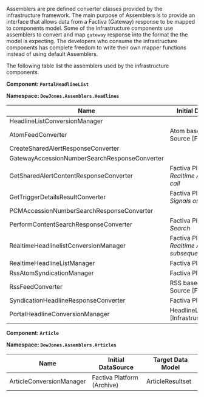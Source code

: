 ﻿Assemblers are pre defined converter classes provided by the infrastructure framework.
The main purpose of Assemblers is to provide an interface that allows data from a Factiva (Gateway) response to be mapped to components model.
Some of the infrastructure components use assemblers to convert and map `gateway` response into the format the the model is expecting.
The developers who consume the infrastructure components has complete freedom to write their own mapper functions instead of using default Assemblers.

The following table list the assemblers used by the infrastructure components. 

**Component: `PortalHeadlineList`**

**Namespace: `DowJones.Assemblers.Headlines`**

Name												| Initial DataSource									| Target Data Model											
----------------------------------------------------|-------------------------------------------------------|----------------------------------------------
HeadlineListConversionManager						|														|  		
AtomFeedConverter									| Atom based Data Source [File, URI]					| HeadlineListDataResult
CreateSharedAlertResponseConverter					|  														| HeadlineListDataResult
GatewayAccessionNumberSearchResponseConverter		|  														| HeadlineListDataResult						
GetSharedAlertContentResponseConverter				| Factiva Platform: *Realtime Alerts initial call*		| HeadlineListDataResult
GetTriggerDetailsResultConverter					| Factiva Platform: *Signals or Triggers*				| HeadlineListDataResult
PCMAccessionNumberSearchResponseConverter			| 														| HeadlineListDataResult
PerformContentSearchResponseConverter				| Factiva Platform: *Search*							| HeadlineListDataResult
RealtimeHeadlinelistConversionManager				| Factiva Platform: *Realtime Alerts subsequent calls*	| HeadlineListDataResult
RealtimeHeadlineListManager							| Factiva Platform: 									| HeadlineListDataResult
RssAtomSyndicationManager							| Factiva Platform:										| HeadlineListDataResult
RssFeedConverter									| RSS based Data Source [File, URI]						| HeadlineListDataResult
SyndicationHeadlineResponseConverter				| Factiva Platform:										| HeadlineListDataResult													 
PortalHeadlineConversionManager						| HeadlineListDataResult [Infrastructure class]			| PortalHeadlineListDataResult


**Component: `Article`**

**Namespace: `DowJones.Assemblers.Articles`**

Name												| Initial DataSource									| Target Data Model											
----------------------------------------------------|-------------------------------------------------------|----------------------------------------------
ArticleConversionManager							| Factiva Platform (Archive)							| ArticleResultset 		
